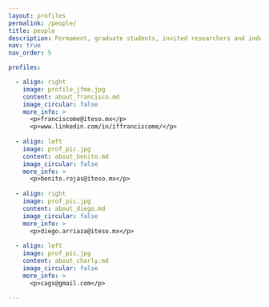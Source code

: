 ```yaml
---
layout: profiles
permalink: /people/
title: people
description: Permament, graduate students, invited researchers and industry practitioners. All members of the DeML Research Lab
nav: true
nav_order: 5

profiles:

  - align: right
    image: profile_jfme.jpg
    content: about_francisco.md
    image_circular: false
    more_info: >
      <p>franciscome@iteso.mx</p>
      <p>www.linkedin.com/in/iffranciscome/</p>
  
  - align: left
    image: prof_pic.jpg
    content: about_benito.md
    image_circular: false
    more_info: >
      <p>benito.rojas@iteso.mx</p>
  
  - align: right
    image: prof_pic.jpg
    content: about_diego.md
    image_circular: false
    more_info: >
      <p>diego.arriaza@iteso.mx</p>
  
  - align: left
    image: prof_pic.jpg
    content: about_charly.md
    image_circular: false
    more_info: >
      <p>cags@gmail.com</p>

---
```

